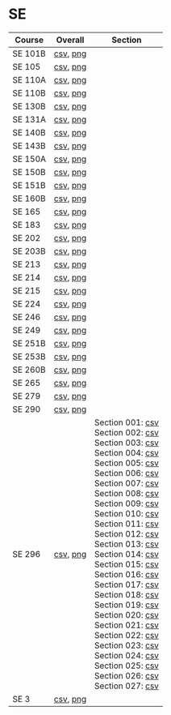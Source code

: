 # SE

| Course | Overall | Section |
| ------ | ------- | ------- |
| SE 101B | [csv](https://github.com/UCSD-Historical-Enrollment-Data/2025Spring/blob/main/overall/SE%20101B.csv), [png](https://raw.githubusercontent.com/UCSD-Historical-Enrollment-Data/2025Spring/main/plot_overall/SE%20101B.png) |  |
| SE 105 | [csv](https://github.com/UCSD-Historical-Enrollment-Data/2025Spring/blob/main/overall/SE%20105.csv), [png](https://raw.githubusercontent.com/UCSD-Historical-Enrollment-Data/2025Spring/main/plot_overall/SE%20105.png) |  |
| SE 110A | [csv](https://github.com/UCSD-Historical-Enrollment-Data/2025Spring/blob/main/overall/SE%20110A.csv), [png](https://raw.githubusercontent.com/UCSD-Historical-Enrollment-Data/2025Spring/main/plot_overall/SE%20110A.png) |  |
| SE 110B | [csv](https://github.com/UCSD-Historical-Enrollment-Data/2025Spring/blob/main/overall/SE%20110B.csv), [png](https://raw.githubusercontent.com/UCSD-Historical-Enrollment-Data/2025Spring/main/plot_overall/SE%20110B.png) |  |
| SE 130B | [csv](https://github.com/UCSD-Historical-Enrollment-Data/2025Spring/blob/main/overall/SE%20130B.csv), [png](https://raw.githubusercontent.com/UCSD-Historical-Enrollment-Data/2025Spring/main/plot_overall/SE%20130B.png) |  |
| SE 131A | [csv](https://github.com/UCSD-Historical-Enrollment-Data/2025Spring/blob/main/overall/SE%20131A.csv), [png](https://raw.githubusercontent.com/UCSD-Historical-Enrollment-Data/2025Spring/main/plot_overall/SE%20131A.png) |  |
| SE 140B | [csv](https://github.com/UCSD-Historical-Enrollment-Data/2025Spring/blob/main/overall/SE%20140B.csv), [png](https://raw.githubusercontent.com/UCSD-Historical-Enrollment-Data/2025Spring/main/plot_overall/SE%20140B.png) |  |
| SE 143B | [csv](https://github.com/UCSD-Historical-Enrollment-Data/2025Spring/blob/main/overall/SE%20143B.csv), [png](https://raw.githubusercontent.com/UCSD-Historical-Enrollment-Data/2025Spring/main/plot_overall/SE%20143B.png) |  |
| SE 150A | [csv](https://github.com/UCSD-Historical-Enrollment-Data/2025Spring/blob/main/overall/SE%20150A.csv), [png](https://raw.githubusercontent.com/UCSD-Historical-Enrollment-Data/2025Spring/main/plot_overall/SE%20150A.png) |  |
| SE 150B | [csv](https://github.com/UCSD-Historical-Enrollment-Data/2025Spring/blob/main/overall/SE%20150B.csv), [png](https://raw.githubusercontent.com/UCSD-Historical-Enrollment-Data/2025Spring/main/plot_overall/SE%20150B.png) |  |
| SE 151B | [csv](https://github.com/UCSD-Historical-Enrollment-Data/2025Spring/blob/main/overall/SE%20151B.csv), [png](https://raw.githubusercontent.com/UCSD-Historical-Enrollment-Data/2025Spring/main/plot_overall/SE%20151B.png) |  |
| SE 160B | [csv](https://github.com/UCSD-Historical-Enrollment-Data/2025Spring/blob/main/overall/SE%20160B.csv), [png](https://raw.githubusercontent.com/UCSD-Historical-Enrollment-Data/2025Spring/main/plot_overall/SE%20160B.png) |  |
| SE 165 | [csv](https://github.com/UCSD-Historical-Enrollment-Data/2025Spring/blob/main/overall/SE%20165.csv), [png](https://raw.githubusercontent.com/UCSD-Historical-Enrollment-Data/2025Spring/main/plot_overall/SE%20165.png) |  |
| SE 183 | [csv](https://github.com/UCSD-Historical-Enrollment-Data/2025Spring/blob/main/overall/SE%20183.csv), [png](https://raw.githubusercontent.com/UCSD-Historical-Enrollment-Data/2025Spring/main/plot_overall/SE%20183.png) |  |
| SE 202 | [csv](https://github.com/UCSD-Historical-Enrollment-Data/2025Spring/blob/main/overall/SE%20202.csv), [png](https://raw.githubusercontent.com/UCSD-Historical-Enrollment-Data/2025Spring/main/plot_overall/SE%20202.png) |  |
| SE 203B | [csv](https://github.com/UCSD-Historical-Enrollment-Data/2025Spring/blob/main/overall/SE%20203B.csv), [png](https://raw.githubusercontent.com/UCSD-Historical-Enrollment-Data/2025Spring/main/plot_overall/SE%20203B.png) |  |
| SE 213 | [csv](https://github.com/UCSD-Historical-Enrollment-Data/2025Spring/blob/main/overall/SE%20213.csv), [png](https://raw.githubusercontent.com/UCSD-Historical-Enrollment-Data/2025Spring/main/plot_overall/SE%20213.png) |  |
| SE 214 | [csv](https://github.com/UCSD-Historical-Enrollment-Data/2025Spring/blob/main/overall/SE%20214.csv), [png](https://raw.githubusercontent.com/UCSD-Historical-Enrollment-Data/2025Spring/main/plot_overall/SE%20214.png) |  |
| SE 215 | [csv](https://github.com/UCSD-Historical-Enrollment-Data/2025Spring/blob/main/overall/SE%20215.csv), [png](https://raw.githubusercontent.com/UCSD-Historical-Enrollment-Data/2025Spring/main/plot_overall/SE%20215.png) |  |
| SE 224 | [csv](https://github.com/UCSD-Historical-Enrollment-Data/2025Spring/blob/main/overall/SE%20224.csv), [png](https://raw.githubusercontent.com/UCSD-Historical-Enrollment-Data/2025Spring/main/plot_overall/SE%20224.png) |  |
| SE 246 | [csv](https://github.com/UCSD-Historical-Enrollment-Data/2025Spring/blob/main/overall/SE%20246.csv), [png](https://raw.githubusercontent.com/UCSD-Historical-Enrollment-Data/2025Spring/main/plot_overall/SE%20246.png) |  |
| SE 249 | [csv](https://github.com/UCSD-Historical-Enrollment-Data/2025Spring/blob/main/overall/SE%20249.csv), [png](https://raw.githubusercontent.com/UCSD-Historical-Enrollment-Data/2025Spring/main/plot_overall/SE%20249.png) |  |
| SE 251B | [csv](https://github.com/UCSD-Historical-Enrollment-Data/2025Spring/blob/main/overall/SE%20251B.csv), [png](https://raw.githubusercontent.com/UCSD-Historical-Enrollment-Data/2025Spring/main/plot_overall/SE%20251B.png) |  |
| SE 253B | [csv](https://github.com/UCSD-Historical-Enrollment-Data/2025Spring/blob/main/overall/SE%20253B.csv), [png](https://raw.githubusercontent.com/UCSD-Historical-Enrollment-Data/2025Spring/main/plot_overall/SE%20253B.png) |  |
| SE 260B | [csv](https://github.com/UCSD-Historical-Enrollment-Data/2025Spring/blob/main/overall/SE%20260B.csv), [png](https://raw.githubusercontent.com/UCSD-Historical-Enrollment-Data/2025Spring/main/plot_overall/SE%20260B.png) |  |
| SE 265 | [csv](https://github.com/UCSD-Historical-Enrollment-Data/2025Spring/blob/main/overall/SE%20265.csv), [png](https://raw.githubusercontent.com/UCSD-Historical-Enrollment-Data/2025Spring/main/plot_overall/SE%20265.png) |  |
| SE 279 | [csv](https://github.com/UCSD-Historical-Enrollment-Data/2025Spring/blob/main/overall/SE%20279.csv), [png](https://raw.githubusercontent.com/UCSD-Historical-Enrollment-Data/2025Spring/main/plot_overall/SE%20279.png) |  |
| SE 290 | [csv](https://github.com/UCSD-Historical-Enrollment-Data/2025Spring/blob/main/overall/SE%20290.csv), [png](https://raw.githubusercontent.com/UCSD-Historical-Enrollment-Data/2025Spring/main/plot_overall/SE%20290.png) |  |
| SE 296 | [csv](https://github.com/UCSD-Historical-Enrollment-Data/2025Spring/blob/main/overall/SE%20296.csv), [png](https://raw.githubusercontent.com/UCSD-Historical-Enrollment-Data/2025Spring/main/plot_overall/SE%20296.png) | Section 001: [csv](https://github.com/UCSD-Historical-Enrollment-Data/2025Spring/blob/main/section/SE%20296_001.csv)<br>Section 002: [csv](https://github.com/UCSD-Historical-Enrollment-Data/2025Spring/blob/main/section/SE%20296_002.csv)<br>Section 003: [csv](https://github.com/UCSD-Historical-Enrollment-Data/2025Spring/blob/main/section/SE%20296_003.csv)<br>Section 004: [csv](https://github.com/UCSD-Historical-Enrollment-Data/2025Spring/blob/main/section/SE%20296_004.csv)<br>Section 005: [csv](https://github.com/UCSD-Historical-Enrollment-Data/2025Spring/blob/main/section/SE%20296_005.csv)<br>Section 006: [csv](https://github.com/UCSD-Historical-Enrollment-Data/2025Spring/blob/main/section/SE%20296_006.csv)<br>Section 007: [csv](https://github.com/UCSD-Historical-Enrollment-Data/2025Spring/blob/main/section/SE%20296_007.csv)<br>Section 008: [csv](https://github.com/UCSD-Historical-Enrollment-Data/2025Spring/blob/main/section/SE%20296_008.csv)<br>Section 009: [csv](https://github.com/UCSD-Historical-Enrollment-Data/2025Spring/blob/main/section/SE%20296_009.csv)<br>Section 010: [csv](https://github.com/UCSD-Historical-Enrollment-Data/2025Spring/blob/main/section/SE%20296_010.csv)<br>Section 011: [csv](https://github.com/UCSD-Historical-Enrollment-Data/2025Spring/blob/main/section/SE%20296_011.csv)<br>Section 012: [csv](https://github.com/UCSD-Historical-Enrollment-Data/2025Spring/blob/main/section/SE%20296_012.csv)<br>Section 013: [csv](https://github.com/UCSD-Historical-Enrollment-Data/2025Spring/blob/main/section/SE%20296_013.csv)<br>Section 014: [csv](https://github.com/UCSD-Historical-Enrollment-Data/2025Spring/blob/main/section/SE%20296_014.csv)<br>Section 015: [csv](https://github.com/UCSD-Historical-Enrollment-Data/2025Spring/blob/main/section/SE%20296_015.csv)<br>Section 016: [csv](https://github.com/UCSD-Historical-Enrollment-Data/2025Spring/blob/main/section/SE%20296_016.csv)<br>Section 017: [csv](https://github.com/UCSD-Historical-Enrollment-Data/2025Spring/blob/main/section/SE%20296_017.csv)<br>Section 018: [csv](https://github.com/UCSD-Historical-Enrollment-Data/2025Spring/blob/main/section/SE%20296_018.csv)<br>Section 019: [csv](https://github.com/UCSD-Historical-Enrollment-Data/2025Spring/blob/main/section/SE%20296_019.csv)<br>Section 020: [csv](https://github.com/UCSD-Historical-Enrollment-Data/2025Spring/blob/main/section/SE%20296_020.csv)<br>Section 021: [csv](https://github.com/UCSD-Historical-Enrollment-Data/2025Spring/blob/main/section/SE%20296_021.csv)<br>Section 022: [csv](https://github.com/UCSD-Historical-Enrollment-Data/2025Spring/blob/main/section/SE%20296_022.csv)<br>Section 023: [csv](https://github.com/UCSD-Historical-Enrollment-Data/2025Spring/blob/main/section/SE%20296_023.csv)<br>Section 024: [csv](https://github.com/UCSD-Historical-Enrollment-Data/2025Spring/blob/main/section/SE%20296_024.csv)<br>Section 025: [csv](https://github.com/UCSD-Historical-Enrollment-Data/2025Spring/blob/main/section/SE%20296_025.csv)<br>Section 026: [csv](https://github.com/UCSD-Historical-Enrollment-Data/2025Spring/blob/main/section/SE%20296_026.csv)<br>Section 027: [csv](https://github.com/UCSD-Historical-Enrollment-Data/2025Spring/blob/main/section/SE%20296_027.csv) |
| SE 3 | [csv](https://github.com/UCSD-Historical-Enrollment-Data/2025Spring/blob/main/overall/SE%203.csv), [png](https://raw.githubusercontent.com/UCSD-Historical-Enrollment-Data/2025Spring/main/plot_overall/SE%203.png) |  |
